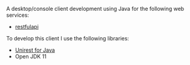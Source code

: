 A desktop/console client development using Java for the following web services:

*  [restfulapi](https://github.com/jorgaf/restuflapi)

To develop this client I use the following libraries:

* [Unirest for Java](http://unirest.io)
* Open JDK 11